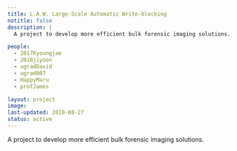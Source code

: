 ```yaml
---
title: L.A.W. Large-Scale Automatic Write-blocking
notitle: false
description: |
  A project to develop more efficient bulk forensic imaging solutions.

people:
  - 2017Kyoungjae
  - 2018jiyoon
  - ugradDavid
  - ugrad007
  - HappyMaru
  - profJames

layout: project
image:
last-updated: 2019-08-27
status: active
---
```


A project to develop more efficient bulk forensic imaging solutions.
